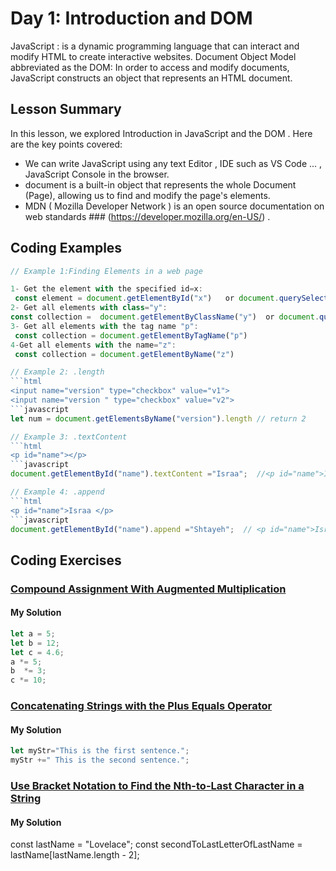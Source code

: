 
# Day 1: Introduction and DOM 
JavaScript : is a dynamic programming language that can interact and modify HTML to create interactive websites. 
Document Object Model abbreviated as the DOM: In order to access and modify documents, JavaScript constructs an object that represents an HTML document. 

## Lesson Summary

In this lesson, we explored Introduction in JavaScript and the DOM . Here are the key points covered:

- We can write JavaScript using any text Editor , IDE such as VS Code ... , JavaScript Console in the browser.
- document is a built-in object that represents the whole Document (Page), allowing us to find and modify the page's elements.
- MDN ( Mozilla Developer Network ) is an open source documentation on web standards ### (https://developer.mozilla.org/en-US/) .
  

## Coding Examples

```javascript
// Example 1:Finding Elements in a web page 

1- Get the element with the specified id=x:
 const element = document.getElementById("x")   or document.querySelector("#x")        
2- Get all elements with class="y":
const collection =  document.getElementByClassName("y")  or document.querySelectorAll(".y")   
3- Get all elements with the tag name "p":
 const collection = document.getElementByTagName("p")    
4-Get all elements with the name="z":
 const collection = document.getElementByName("z")

// Example 2: .length
```html
<input name="version" type="checkbox" value="v1">
<input name="version " type="checkbox" value="v2">
```javascript
let num = document.getElementsByName("version").length // return 2

// Example 3: .textContent
```html
<p id="name"></p>
```javascript
document.getElementById("name").textContent ="Israa";  //<p id="name">Israa</p>

// Example 4: .append
```html
<p id="name">Israa </p>
```javascript
document.getElementById("name").append ="Shtayeh";  // <p id="name">Israa Shtayeh </p>

```


## Coding Exercises

### [Compound Assignment With Augmented Multiplication](freecodecamp.org/learn/javascript-algorithms-and-data-structures/basic-javascript/compound-assignment-with-augmented-multiplication)

#### My Solution


```javascript
let a = 5;
let b = 12;
let c = 4.6;
a *= 5;
b  *= 3;
c *= 10;
```


### [Concatenating Strings with the Plus Equals Operator]([freecodecamp.org/learn/javascript-algorithms-and-data-structures/basic-javascript/compound-assignment-with-augmented-multiplication](https://www.freecodecamp.org/learn/javascript-algorithms-and-data-structures/basic-javascript/concatenating-strings-with-the-plus-equals-operator)https://www.freecodecamp.org/learn/javascript-algorithms-and-data-structures/basic-javascript/concatenating-strings-with-the-plus-equals-operator)

#### My Solution


```javascript
let myStr="This is the first sentence.";
myStr +=" This is the second sentence.";
```

### [Use Bracket Notation to Find the Nth-to-Last Character in a String]([freecodecamp.org/learn/javascript-algorithms-and-data-structures/basic-javascript/compound-assignment-with-augmented-multiplication](https://www.freecodecamp.org/learn/javascript-algorithms-and-data-structures/basic-javascript/use-bracket-notation-to-find-the-nth-to-last-character-in-a-string)https://www.freecodecamp.org/learn/javascript-algorithms-and-data-structures/basic-javascript/use-bracket-notation-to-find-the-nth-to-last-character-in-a-string)

#### My Solution

const lastName = "Lovelace";
const secondToLastLetterOfLastName = lastName[lastName.length - 2]; 

```
